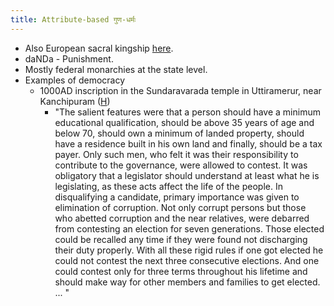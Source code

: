 ```yaml
---
title: Attribute-based गुण-धर्मः
---
```


  

- Also European sacral kingship [here](https://sites.google.com/site/hinduvichaarah/8-other-pagans/1-pre-xtian-europe).
- daNDa - Punishment.
- Mostly federal monarchies at the state level.
- Examples of democracy
    - 1000AD inscription in the Sundaravarada temple in Uttiramerur, near Kanchipuram ([H](http://www.thehindu.com/fr/2003/10/10/stories/2003101001421200.htm))
        - "The salient features were that a person should have a minimum educational qualification, should be above 35 years of age and below 70, should own a minimum of landed property, should have a residence built in his own land and finally, should be a tax payer. Only such men, who felt it was their responsibility to contribute to the governance, were allowed to contest. It was obligatory that a legislator should understand at least what he is legislating, as these acts affect the life of the people. In disqualifying a candidate, primary importance was given to elimination of corruption. Not only corrupt persons but those who abetted corruption and the near relatives, were debarred from contesting an election for seven generations. Those elected could be recalled any time if they were found not discharging their duty properly. With all these rigid rules if one got elected he could not contest the next three consecutive elections. And one could contest only for three terms throughout his lifetime and should make way for other members and families to get elected. ... "
